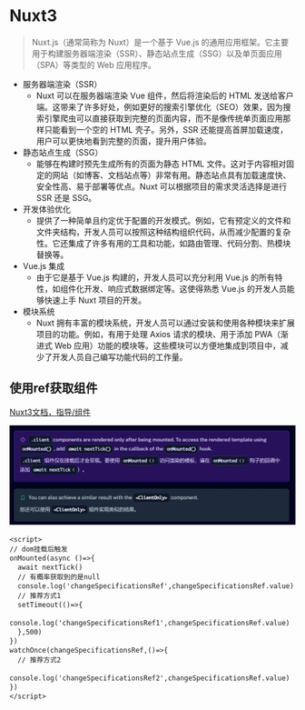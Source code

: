# Nuxt3

> Nuxt.js（通常简称为 Nuxt）是一个基于 Vue.js 的通用应用框架。它主要用于构建服务器端渲染（SSR）、静态站点生成（SSG）以及单页面应用（SPA）等类型的 Web 应用程序。

- 服务器端渲染（SSR）
  - Nuxt 可以在服务器端渲染 Vue 组件，然后将渲染后的 HTML 发送给客户端。这带来了许多好处，例如更好的搜索引擎优化（SEO）效果，因为搜索引擎爬虫可以直接获取到完整的页面内容，而不是像传统单页面应用那样只能看到一个空的 HTML 壳子。另外，SSR 还能提高首屏加载速度，用户可以更快地看到完整的页面，提升用户体验。
- 静态站点生成（SSG）
  - 能够在构建时预先生成所有的页面为静态 HTML 文件。这对于内容相对固定的网站（如博客、文档站点等）非常有用。静态站点具有加载速度快、安全性高、易于部署等优点。Nuxt 可以根据项目的需求灵活选择是进行 SSR 还是 SSG。
- 开发体验优化
  - 提供了一种简单且约定优于配置的开发模式。例如，它有预定义的文件和文件夹结构，开发人员可以按照这种结构组织代码，从而减少配置的复杂性。它还集成了许多有用的工具和功能，如路由管理、代码分割、热模块替换等。
- Vue.js 集成
  - 由于它是基于 Vue.js 构建的，开发人员可以充分利用 Vue.js 的所有特性，如组件化开发、响应式数据绑定等。这使得熟悉 Vue.js 的开发人员能够快速上手 Nuxt 项目的开发。
- 模块系统
  - Nuxt 拥有丰富的模块系统，开发人员可以通过安装和使用各种模块来扩展项目的功能。例如，有用于处理 Axios 请求的模块、用于添加 PWA（渐进式 Web 应用）功能的模块等。这些模块可以方便地集成到项目中，减少了开发人员自己编写功能代码的工作量。

## 使用ref获取组件

[Nuxt3文档，指导/组件](https://nuxt.com/docs/guide/directory-structure/components#client-components)

![image-20240929120142309](index.assets/image-20240929120142309.png)

```vue
<script>
// dom挂载后触发
onMounted(async ()=>{
  await nextTick()
  // 有概率获取到的是null
  console.log('changeSpecificationsRef',changeSpecificationsRef.value)
  // 推荐方式1
  setTimeout(()=>{
    console.log('changeSpecificationsRef1',changeSpecificationsRef.value)
  },500)
})
watchOnce(changeSpecificationsRef,()=>{
  // 推荐方式2
  console.log('changeSpecificationsRef2',changeSpecificationsRef.value)
})
</script>
```






